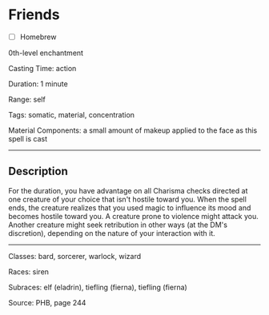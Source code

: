 # Friends

- [ ] Homebrew

0th-level enchantment

Casting Time: action

Duration: 1 minute

Range: self

Tags: somatic, material, concentration

Material Components: a small amount of makeup applied to the face as this spell is cast

---

## Description
For the duration, you have advantage on all Charisma checks directed at one creature of your choice that isn't hostile toward you. When the spell ends, the creature realizes that you used magic to influence its mood and becomes hostile toward you. A creature prone to violence might attack you. Another creature might seek retribution in other ways (at the DM's discretion), depending on the nature of your interaction with it.

---

Classes: bard, sorcerer, warlock, wizard

Races: siren

Subraces: elf (eladrin), tiefling (fierna), tiefling (fierna)

Source: PHB, page 244
